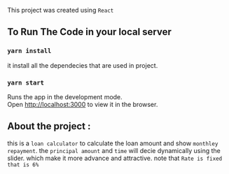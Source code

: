 This project was created using `React`

## To Run The Code in your local server 

### `yarn install`
it install all the dependecies that are used in project.
    

### `yarn start`

Runs the app in the development mode.<br />
Open [http://localhost:3000](http://localhost:3000) to view it in the browser.

## About the project :
this is a `loan calculator` to calculate the loan amount and show `monthley repayment`.
 the `principal amount` and `time` will decie dynamically using the slider. which make it more advance and attractive.
 note that `Rate is fixed that is 6%`
     

 
  



